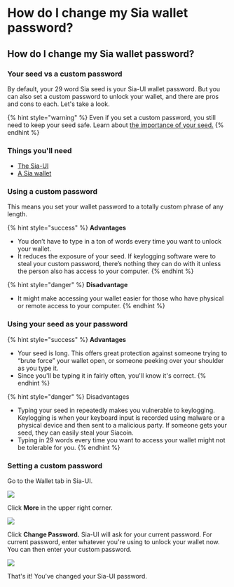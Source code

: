 # How do I change my Sia wallet password?

## How do I change my Sia wallet password?

### Your seed vs a custom password

By default, your 29 word Sia seed is your Sia-UI wallet password. But you can also set a custom password to unlock your wallet, and there are pros and cons to each. Let's take a look.

{% hint style="warning" %}
Even if you set a custom password, you still need to keep your seed safe. Learn about [the importance of your seed.](../../the-importance-of-your-seed.md)
{% endhint %}

### Things you'll need

* [The Sia-UI](how-to-download-and-install-sia-ui.md#find\_the\_right\_download\_for\_you)
* [A Sia wallet](how-to-make-a-new-wallet-in-sia-ui.md#create-a-new-wallet)

### Using a custom password

This means you set your wallet password to a totally custom phrase of any length.

{% hint style="success" %}
**Advantages**

* You don’t have to type in a ton of words every time you want to unlock your wallet.
* It reduces the exposure of your seed. If keylogging software were to steal your custom password, there’s nothing they can do with it unless the person also has access to your computer.
{% endhint %}

{% hint style="danger" %}
**Disadvantage**

* It might make accessing your wallet easier for those who have physical or remote access to your computer.
{% endhint %}

### Using your seed as your password

{% hint style="success" %}
**Advantages**

* Your seed is long. This offers great protection against someone trying to “brute force” your wallet open, or someone peeking over your shoulder as you type it.
* Since you'll be typing it in fairly often, you'll know it's correct.
{% endhint %}

{% hint style="danger" %}
Disadvantages

* Typing your seed in repeatedly makes you vulnerable to keylogging. Keylogging is when your keyboard input is recorded using malware or a physical device and then sent to a malicious party. If someone gets your seed, they can easily steal your Siacoin.
* Typing in 29 words every time you want to access your wallet might not be tolerable for you.
{% endhint %}

### Setting a custom password

Go to the Wallet tab in Sia-UI.

![](../../../.gitbook/assets/send-1.png)

Click **More** in the upper right corner.

![](<../../../.gitbook/assets/wallet-2 (2) (3).png>)

Click **Change Password.** Sia-UI will ask for your current password. For current password, enter whatever you're using to unlock your wallet now. You can then enter your custom password.

![](../../../.gitbook/assets/password-2.png)

That's it! You've changed your Sia-UI password.

